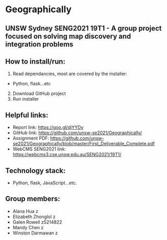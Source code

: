 # Geographically
## UNSW Sydney SENG2021 19T1 - A group project focused on solving map discovery and integration problems

## How to install/run:
1. Read dependancies, most are covered by the installer:
  + Python, flask...etc
2. Download GitHub project
3. Run installer

## Helpful links:
+ Report link: https://goo.gl/djYYDv
+ GitHub link: https://github.com/unsw-se2021/Geographically/
+ Assignment PDF: https://github.com/unsw-se2021/Geographically/blob/master/First_Deliverable_Complete.pdf
+ WebCMS SENG2021 link: https://webcms3.cse.unsw.edu.au/SENG2021/19T1/

## Technology stack:
+ Python, flask, JavaScript...etc.

## Group members:
+ Alana Hua             z
+ Elizabeth Zhonglol    z
+ Galen Rowell          z5214822
+ Mandy Chen            z
+ Winston Darmawan      z
